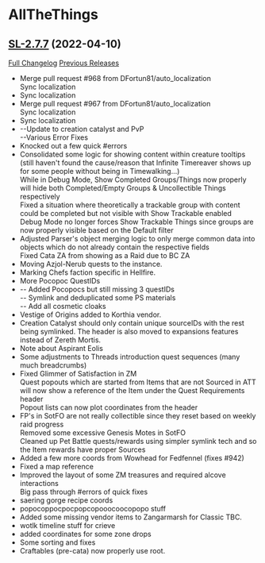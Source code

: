 # AllTheThings

## [SL-2.7.7](https://github.com/DFortun81/AllTheThings/tree/SL-2.7.7) (2022-04-10)
[Full Changelog](https://github.com/DFortun81/AllTheThings/compare/SL-2.7.6...SL-2.7.7) [Previous Releases](https://github.com/DFortun81/AllTheThings/releases)

- Merge pull request #968 from DFortun81/auto\_localization  
    Sync localization  
- Sync localization  
- Merge pull request #967 from DFortun81/auto\_localization  
    Sync localization  
- Sync localization  
- --Update to creation catalyst and PvP  
    --Various Error Fixes  
- Knocked out a few quick #errors  
- Consolidated some logic for showing content within creature tooltips (still haven't found the cause/reason that Infinite Timereaver shows up for some people without being in Timewalking...)  
    While in Debug Mode, Show Completed Groups/Things now properly will hide both Completed/Empty Groups & Uncollectible Things respectively  
    Fixed a situation where theoretically a trackable group with content could be completed but not visible with Show Trackable enabled  
    Debug Mode no longer forces Show Trackable Things since groups are now properly visible based on the Default filter  
- Adjusted Parser's object merging logic to only merge common data into objects which do not already contain the respective fields  
    Fixed Cata ZA from showing as a Raid due to BC ZA  
- Moving Azjol-Nerub quests to the instance.  
- Marking Chefs faction specific in Hellfire.  
- More Pocopoc QuestIDs  
- -- Added Pocopocs but still missing 3 questIDs  
    -- Symlink and deduplicated some PS materials  
    -- Add all cosmetic cloaks  
- Vestige of Origins added to Korthia vendor.  
- Creation Catalyst should only contain unique sourceIDs with the rest being symlinked. The header is also moved to expansions features instead of Zereth Mortis.  
- Note about Aspirant Eolis  
- Some adjustments to Threads introduction quest sequences (many much breadcrumbs)  
- Fixed Glimmer of Satisfaction in ZM  
    Quest popouts which are started from Items that are not Sourced in ATT will now show a reference of the Item under the Quest Requirements header  
    Popout lists can now plot coordinates from the header  
- FP's in SotFO are not really collectible since they reset based on weekly raid progress  
    Removed some excessive Genesis Motes in SotFO  
    Cleaned up Pet Battle quests/rewards using simpler symlink tech and so the Item rewards have proper Sources  
- Added a few more coords from Wowhead for Fedfennel (fixes #942)  
- Fixed a map reference  
- Improved the layout of some ZM treasures and required alcove interactions  
    Big pass through #errors of quick fixes  
- saering gorge recipe coords  
- popocoppocpocpopcopooocoocopopo stuff  
- Added some missing vendor items to Zangarmarsh for Classic TBC.  
- wotlk timeline stuff for crieve  
- added coordinates for some zone drops  
- Some sorting and fixes  
- Craftables (pre-cata) now properly use root.  

